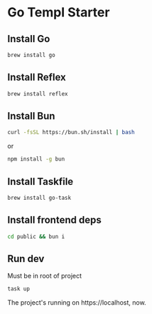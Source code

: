 # Go Templ Starter

## Install Go

```bash
brew install go
```

## Install Reflex

```bash
brew install reflex
```

## Install Bun

```bash
curl -fsSL https://bun.sh/install | bash
```
or
```bash
npm install -g bun
```

## Install Taskfile

```bash
brew install go-task
```

## Install frontend deps

```bash
cd public && bun i
```

## Run dev
Must be in root of project
```bash
task up
```

The project's running on https://localhost, now.